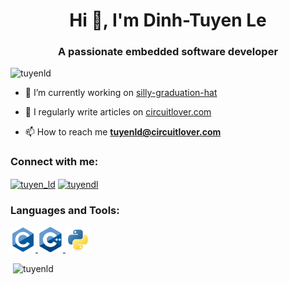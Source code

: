 <h1 align="center">Hi 👋, I'm Dinh-Tuyen Le</h1>
<h3 align="center">A passionate embedded software developer</h3>

<p align="left"> <img src="https://komarev.com/ghpvc/?username=tuyenld&label=Profile%20views&color=0e75b6&style=flat" alt="tuyenld" /> </p>

- 🔭 I’m currently working on [silly-graduation-hat](https://github.com/tuyenld/silly-graduation-hat)

- 📝 I regularly write articles on [circuitlover.com](https://circuitlover.com)

- 📫 How to reach me **tuyenld@circuitlover.com**

<h3 align="left">Connect with me:</h3>
<p align="left">
<a href="https://twitter.com/tuyen_ld" target="blank"><img align="center" src="https://raw.githubusercontent.com/rahuldkjain/github-profile-readme-generator/master/src/images/icons/Social/twitter.svg" alt="tuyen_ld" height="30" width="40" /></a>
<a href="https://linkedin.com/in/tuyendl" target="blank"><img align="center" src="https://raw.githubusercontent.com/rahuldkjain/github-profile-readme-generator/master/src/images/icons/Social/linked-in-alt.svg" alt="tuyendl" height="30" width="40" /></a>
</p>

<h3 align="left">Languages and Tools:</h3>
<p align="left"> <a href="https://www.cprogramming.com/" target="_blank" rel="noreferrer"> <img src="https://raw.githubusercontent.com/devicons/devicon/master/icons/c/c-original.svg" alt="c" width="40" height="40"/> </a> <a href="https://www.w3schools.com/cpp/" target="_blank" rel="noreferrer"> <img src="https://raw.githubusercontent.com/devicons/devicon/master/icons/cplusplus/cplusplus-original.svg" alt="cplusplus" width="40" height="40"/> </a> <a href="https://www.python.org" target="_blank" rel="noreferrer"> <img src="https://raw.githubusercontent.com/devicons/devicon/master/icons/python/python-original.svg" alt="python" width="40" height="40"/> </a> </p>

<p>&nbsp;<img align="center" src="https://github-readme-stats.vercel.app/api?username=tuyenld&show_icons=true&locale=en" alt="tuyenld" /></p>
